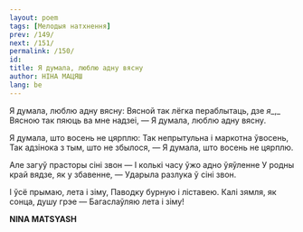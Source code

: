 ```yaml
---
layout: poem
tags: [Мелодыя натхнення]
prev: /149/
next: /151/
permalink: /150/
id: 
title: Я думала, люблю адну вясну
author: НІНА МАЦЯШ
lang: be
---
```



 
Я думала, люблю адну вясну: Вясной так лёгка пераблытаць, дзе _я__,_ Вясною так пяюць ва мне надзеі, — Я думала, люблю адну вясну.

Я думала, што восень не цярплю: Так непрытульна і маркотна ўвосень, Так адзінока з тым, што не збылося, — Я думала, што восень не цярплю.

Але загуў прасторы сіні звон — I колькі часу ўжо адно ўяўленне У родны край вядзе, як у збавенне, — Ударыла разлука ў сіні звон.

I ўсё прымаю, лета і зіму, Паводку бурную і ліставею. Калі зямля, як сонца, душу грэе — Багаслаўляю лета і зіму!

**NINA MATSYASH**
